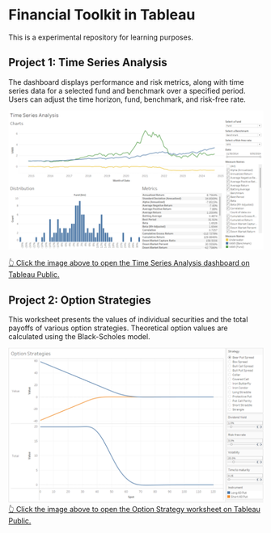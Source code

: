 # Financial Toolkit in Tableau

This is a experimental repository for learning purposes.

## Project 1: Time Series Analysis

The dashboard displays performance and risk metrics, along with time series data for a selected fund and benchmark over a specified period. Users can adjust the time horizon, fund, benchmark, and risk-free rate.

<a href="https://public.tableau.com/views/ftk/TimeSeriesAnalysis?:language=en-US&:sid=&:redirect=auth&:display_count=n&:origin=viz_share_link">
<img alt='Dashboard ' src='images/ftk-dashboard.png' style='border: none' />

👆 Click the image above to open the Time Series Analysis dashboard on Tableau Public.
</a>


## Project 2: Option Strategies

This worksheet presents the values of individual securities and the total payoffs of various option strategies. Theoretical option values are calculated using the Black-Scholes model.

<a href="https://public.tableau.com/views/OptionStrategies_17431734748260/OptionStrategies?:language=en-US&publish=yes&:sid=&:redirect=auth&:display_count=n&:origin=viz_share_link">
<img alt='Dashboard ' src='images/options.png' style='border: none' />
👆 Click the image above to open the Option Strategy worksheet on Tableau Public.
</a>